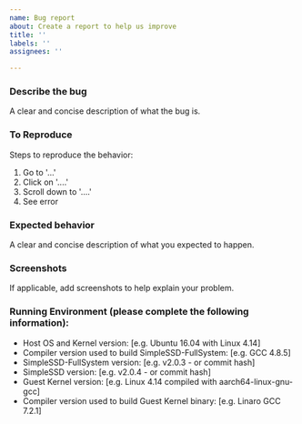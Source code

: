 ```yaml
---
name: Bug report
about: Create a report to help us improve
title: ''
labels: ''
assignees: ''

---
```


### Describe the bug
A clear and concise description of what the bug is.

### To Reproduce
Steps to reproduce the behavior:
1. Go to '...'
2. Click on '....'
3. Scroll down to '....'
4. See error

### Expected behavior
A clear and concise description of what you expected to happen.

### Screenshots
If applicable, add screenshots to help explain your problem.

### Running Environment (please complete the following information):
 - Host OS and Kernel version: [e.g. Ubuntu 16.04 with Linux 4.14]
 - Compiler version used to build SimpleSSD-FullSystem: [e.g. GCC 4.8.5]
 - SimpleSSD-FullSystem version: [e.g. v2.0.3 - or commit hash]
 - SimpleSSD version: [e.g. v2.0.4 - or commit hash]
 - Guest Kernel version: [e.g. Linux 4.14 compiled with aarch64-linux-gnu-gcc]
 - Compiler version used to build Guest Kernel binary: [e.g. Linaro GCC 7.2.1]
